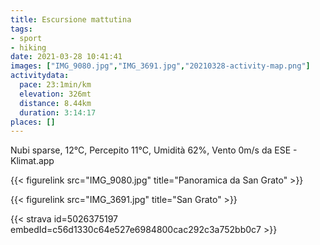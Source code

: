 ```yaml
---
title: Escursione mattutina 
tags:
- sport
- hiking
date: 2021-03-28 10:41:41
images: ["IMG_9080.jpg","IMG_3691.jpg","20210328-activity-map.png"]
activitydata:
  pace: 23:1min/km
  elevation: 326mt
  distance: 8.44km
  duration: 3:14:17
places: []
---
```


Nubi sparse, 12°C, Percepito 11°C, Umidità 62%, Vento 0m/s da ESE - Klimat.app

<!--more-->


{{< figurelink src="IMG_9080.jpg" title="Panoramica da San Grato" >}}

{{< figurelink src="IMG_3691.jpg" title="San Grato" >}}


{{< strava id=5026375197 embedId=c56d1330c64e527e6984800cac292c3a752bb0c7 >}}
